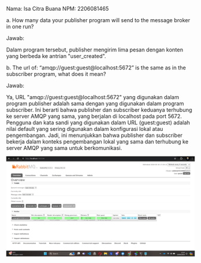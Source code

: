 Nama: Isa Citra Buana
NPM: 2206081465

a. How many data your publisher program will send to the message broker in one run?

Jawab:

Dalam program tersebut, publisher mengirim lima pesan dengan konten yang berbeda ke antrian "user_created".

b. The url of: “amqp://guest:guest@localhost:5672” is the same as in the subscriber program, what does it mean?

Jawab:

Ya, URL "amqp://guest:guest@localhost:5672" yang digunakan dalam program publisher adalah sama dengan yang digunakan dalam program subscriber. Ini berarti bahwa publisher dan subscriber keduanya terhubung ke server AMQP yang sama, yang berjalan di localhost pada port 5672. Pengguna dan kata sandi yang digunakan dalam URL (guest:guest) adalah nilai default yang sering digunakan dalam konfigurasi lokal atau pengembangan. Jadi, ini menunjukkan bahwa publisher dan subscriber bekerja dalam konteks pengembangan lokal yang sama dan terhubung ke server AMQP yang sama untuk berkomunikasi.

![Alt teks](docs/screenshot-layar-rabbitmq.png)
